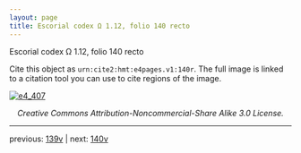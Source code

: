 ```yaml
---
layout: page
title: Escorial codex Ω 1.12, folio 140 recto
---
```


Escorial codex Ω 1.12, folio 140 recto

Cite this object as `urn:cite2:hmt:e4pages.v1:140r`.  The full image is linked to a citation tool you can use to cite regions of the image.

[![e4_407](http://www.homermultitext.org/iipsrv?IIIF=/project/homer/pyramidal/deepzoom/hmt/e4img/2017a/e4_407.tif/full/800,/0/default.jpg)](http://www.homermultitext.org/ict2/?urn=urn:cite2:hmt:e4img.2017a:e4_407) 

<p style="text-align: center; font-style: italic;">Creative Commons Attribution-Noncommercial-Share Alike 3.0 License.</p>

---

previous: [139v](../139v/) | next: [140v](../140v/)